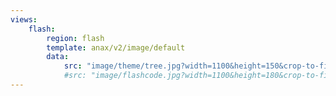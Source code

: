 ```yaml
---
views:
    flash:
        region: flash
        template: anax/v2/image/default
        data:
            src: "image/theme/tree.jpg?width=1100&height=150&crop-to-fit&area=0,0,30,0"
            #src: "image/flashcode.jpg?width=1100&height=180&crop-to-fit&area=0,0,25,0"
---
```

